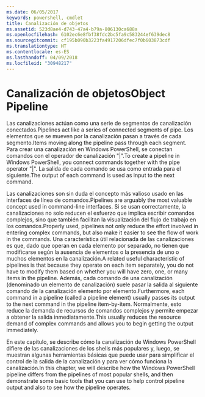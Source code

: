 ```yaml
---
ms.date: 06/05/2017
keywords: powershell, cmdlet
title: Canalización de objetos
ms.assetid: 523d8ae4-d743-47a4-b79a-806130ca688a
ms.openlocfilehash: 6102ec6e8fbf38fdc2bc5fa9c583244ef639dec8
ms.sourcegitcommit: cf195b090b3223fa4917206dfec7f0b603873cdf
ms.translationtype: HT
ms.contentlocale: es-ES
ms.lasthandoff: 04/09/2018
ms.locfileid: "30948217"
---
```

# <a name="object-pipeline"></a><span data-ttu-id="83ce3-103">Canalización de objetos</span><span class="sxs-lookup"><span data-stu-id="83ce3-103">Object Pipeline</span></span>
<span data-ttu-id="83ce3-104">Las canalizaciones actúan como una serie de segmentos de canalización conectados.</span><span class="sxs-lookup"><span data-stu-id="83ce3-104">Pipelines act like a series of connected segments of pipe.</span></span> <span data-ttu-id="83ce3-105">Los elementos que se mueven por la canalización pasan a través de cada segmento.</span><span class="sxs-lookup"><span data-stu-id="83ce3-105">Items moving along the pipeline pass through each segment.</span></span> <span data-ttu-id="83ce3-106">Para crear una canalización en Windows PowerShell, se conectan comandos con el operador de canalización "|".</span><span class="sxs-lookup"><span data-stu-id="83ce3-106">To create a pipeline in Windows PowerShell, you connect commands together with the pipe operator "|".</span></span> <span data-ttu-id="83ce3-107">La salida de cada comando se usa como entrada para el siguiente.</span><span class="sxs-lookup"><span data-stu-id="83ce3-107">The output of each command is used as input to the next command.</span></span>

<span data-ttu-id="83ce3-108">Las canalizaciones son sin duda el concepto más valioso usado en las interfaces de línea de comandos.</span><span class="sxs-lookup"><span data-stu-id="83ce3-108">Pipelines are arguably the most valuable concept used in command-line interfaces.</span></span> <span data-ttu-id="83ce3-109">Si se usan correctamente, la canalizaciones no solo reducen el esfuerzo que implica escribir comandos complejos, sino que también facilitan la visualización del flujo de trabajo en los comandos.</span><span class="sxs-lookup"><span data-stu-id="83ce3-109">Properly used, pipelines not only reduce the effort involved in entering complex commands, but also make it easier to see the flow of work in the commands.</span></span> <span data-ttu-id="83ce3-110">Una característica útil relacionada de las canalizaciones es que, dado que operan en cada elemento por separado, no tienen que modificarse según la ausencia de elementos o la presencia de uno o muchos elementos en la canalización.</span><span class="sxs-lookup"><span data-stu-id="83ce3-110">A related useful characteristic of pipelines is that because they operate on each item separately, you do not have to modify them based on whether you will have zero, one, or many items in the pipeline.</span></span> <span data-ttu-id="83ce3-111">Además, cada comando de una canalización (denominado un elemento de canalización) suele pasar la salida al siguiente comando de la canalización elemento por elemento.</span><span class="sxs-lookup"><span data-stu-id="83ce3-111">Furthermore, each command in a pipeline (called a pipeline element) usually passes its output to the next command in the pipeline item-by-item.</span></span> <span data-ttu-id="83ce3-112">Normalmente, esto reduce la demanda de recursos de comandos complejos y permite empezar a obtener la salida inmediatamente.</span><span class="sxs-lookup"><span data-stu-id="83ce3-112">This usually reduces the resource demand of complex commands and allows you to begin getting the output immediately.</span></span>

<span data-ttu-id="83ce3-113">En este capítulo, se describe cómo la canalización de Windows PowerShell difiere de las canalizaciones de los shells más populares y, luego, se muestran algunas herramientas básicas que puede usar para simplificar el control de la salida de la canalización y para ver cómo funciona la canalización.</span><span class="sxs-lookup"><span data-stu-id="83ce3-113">In this chapter, we will describe how the Windows PowerShell pipeline differs from the pipelines of most popular shells, and then demonstrate some basic tools that you can use to help control pipeline output and also to see how the pipeline operates.</span></span>